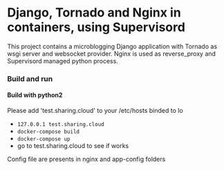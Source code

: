 # Django, Tornado and Nginx in containers, using Supervisord

This project contains a microblogging Django application with
Tornado as wsgi server and websocket provider.
Nginx is used as reverse_proxy and Supervisord managed python process.

### Build and run
#### Build with python2
Please add 'test.sharing.cloud' to your /etc/hosts binded to lo
* `127.0.0.1 test.sharing.cloud`
* `docker-compose build`
* `docker-compose up`
* go to test.sharing.cloud to see if works

Config file are presents in nginx and app-config folders
